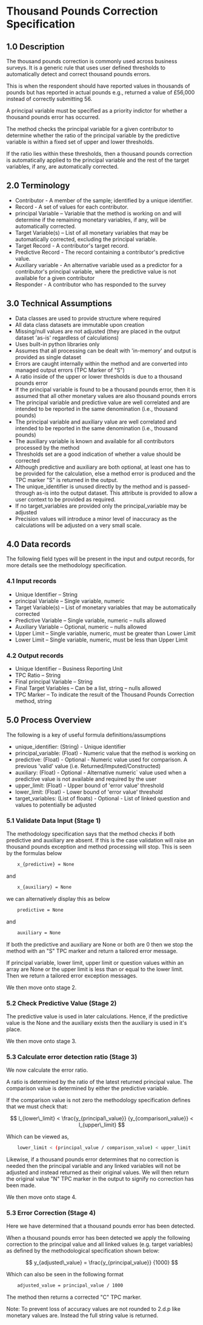 # Thousand Pounds Correction Specification

## 1.0 Description

The thousand pounds correction is commonly used across business surveys.
It is a generic rule that uses user defined thresholds to automatically
detect and correct thousand pounds errors.

This is when the respondent should have reported values in thousands of
pounds but has reported in actual pounds e.g., returned a value of
£56,000 instead of correctly submitting 56.

A principal variable must be specified as a priority indictor for whether
a thousand pounds error has occurred.

The method checks the principal variable for a given contributor to
determine whether the ratio of the principal variable by the predictive
variable is within a fixed set of upper and lower thresholds.

If the ratio lies within these thresholds, then a thousand pounds
correction is automatically applied to the principal variable and the rest
of the target variables, if any, are automatically corrected.

## 2.0 Terminology

* Contributor - A member of the sample; identified by a unique identifier.
* Record - A set of values for each contributor.
* principal Variable – Variable that the method is working on and will
determine if the remaining monetary variables, if any, will be
automatically corrected.
* Target Variable(s) – List of all monetary variables that may be
automatically corrected, excluding the principal variable.
* Target Record - A contributor's target record.
* Predictive Record - The record containing a contributor's predictive value.
* Auxiliary variable - An alternative variable used as a predictor for a
contributor's principal variable, where the predictive value is not available
for a given contributor
* Responder - A contributor who has responded to the survey

## 3.0 Technical Assumptions

* Data classes are used to provide structure where required
* All data class datasets are immutable upon creation
* Missing/null values are not adjusted (they are placed in the output dataset
'as-is' regardless of calculations)
* Uses built-in python libraries only
* Assumes that all processing can be dealt with 'in-memory' and output is
provided as single dataset
* Errors are caught internally within the method and are converted into managed
output errors (TPC Marker of "S")
* A ratio inside of the upper or lower thresholds is due to a thousand
pounds error
* If the principal variable is found to be a thousand pounds error, then it is
assumed that all other monetary values are also thousand pounds errors
* The principal variable and predictive value are well correlated and are
intended to be reported in the same denomination (i.e., thousand pounds)
* The principal variable and auxiliary value are well correlated and intended
to be reported in the same denomination (i.e., thousand pounds)
* The auxiliary variable is known and available for all contributors processed
by the method
* Thresholds set are a good indication of whether a value should be corrected
* Although predictive and auxiliary are both optional, at least one has to be
provided for the calculation, else a method error is produced and the TPC
marker "S" is returned in the output.
* The unique_identifier is unused directly by the method and is passed-through
as-is into the output dataset. This attribute is provided to allow a user
context to be provided as required.
* If no target_variables are provided only the principal_variable may
be adjusted
* Precision values will introduce a minor level of inaccuracy
as the calculations will be adjusted on a very small scale.

## 4.0 Data records

The following field types will be present in the input and
output records, for more details see the methodology specification.

### 4.1 Input records

* Unique Identifier – String
* principal Variable – Single variable, numeric
* Target Variable(s) – List of monetary variables that may be automatically corrected
* Predictive Variable – Single variable, numeric – nulls allowed
* Auxiliary Variable – Optional, numeric – nulls allowed
* Upper Limit – Single variable, numeric, must be greater than Lower Limit
* Lower Limit – Single variable, numeric, must be less than Upper Limit

### 4.2 Output records

* Unique Identifier – Business Reporting Unit
* TPC Ratio – String
* Final principal Variable – String
* Final Target Variables – Can be a list, string – nulls allowed
* TPC Marker – To indicate the result of the Thousand Pounds Correction
method, string

## 5.0 Process Overview

The following is a key of useful formula definitions/assumptions

* unique_identifier: (String) - Unique identifier
* principal_variable: (Float) - Numeric value that the method is working on
* predictive: (Float) - Optional - Numeric value used for comparison.
A previous 'valid' value (i.e. Returned/Imputed/Constructed)
* auxiliary: (Float) - Optional - Alternative numeric` value used when
a predictive value is not available and required by the user
* upper_limit: (Float) - Upper bound of 'error value' threshold
* lower_limit: (Float) - Lower bound of 'error value' threshold
* target_variables: (List of floats) - Optional - List of linked
question and values to potentially be adjusted

### 5.1 Validate Data Input (Stage 1)

The methodology specification says that the method checks if
both predictive and auxiliary are absent. If this is the case validation
will raise an thousand pounds exception
and method processing will stop. This is seen by the formulas below

```bash
    x_{predictive} = None
```

and

```bash
    x_{auxiliary} = None
```

we can alternatively display this as below

```bash
    predictive = None
```

and

```bash
    auxiliary = None
```

If both the predictive and auxiliary are None or both are 0
then we stop the method with an "S" TPC marker and return
a tailored error message.

If principal variable, lower limit, upper limit or question values
within an array are None or the upper limit is less than or equal to
the lower limit. Then we return a tailored error exception messages.

We then move onto stage 2.

### 5.2 Check Predictive Value (Stage 2)

The predictive value is used in later calculations. Hence, if the
predictive value is the None and the auxiliary exists then the auxiliary
is used in it's place.

We then move onto stage 3.

### 5.3 Calculate error detection ratio (Stage 3)

We now calculate the error ratio.

A ratio is determined by the ratio of the latest returned principal value.
The comparison value is determined by either the predictive variable.

If the comparison value is not zero the methodology specification defines
that we must check that:

$$ l_{lower\_limit} < \frac{y_{principal\_value}}
{y_{comparison\_value}} < l_{upper\_limit}
$$

Which can be viewed as,

```bash
    lower_limit < (principal_value / comparison_value) < upper_limit
```

Likewise, if a thousand pounds error determines that no correction
is needed then the principal variable and any linked variables will
not be adjusted and instead returned as their original values.
We will then return the original value "N" TPC marker in the output
to signify no correction has been made.

We then move onto stage 4.

### 5.3 Error Correction (Stage 4)

Here we have determined that a thousand pounds error has been detected.

When a thousand pounds error has been detected we apply the following
correction to the principal value and all linked values (e.g. target variables)
as defined by the methodological specification shown below:

$$ y_{adjusted\_value} = \frac{y_{principal_value}}
{1000}
$$

Which can also be seen in the following format

```bash
    adjusted_value = principal_value / 1000
```

The method then returns a corrected "C" TPC marker.

Note: To prevent loss of accuracy values are not rounded to 2.d.p
like monetary values are. Instead the full string value is returned.
